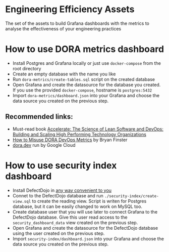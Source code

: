 # Engineering Efficiency Assets
The set of the assets to build Grafana dashboards with the metrics to analyse the effectiveness of your engineering practices

# How to use DORA metrics dashboard

- Install Postgres and Grafana locally or just use `docker-compose` from the root directory
- Create an empty database with the name you like
- Run `dora-metrics/create-tables.sql` script on the created database
- Open Grafana and create the datasource for the database you created. If you use the provided `docker-compose`, hostname is `postgres:5432`
- Import `dora-metrics/dashboard.json` into your Grafana and choose the data source you created on the previous step.

## Recommended links:
- Must-read book [Accelerate: The Science of Lean Software and DevOps: Building and Scaling High Performing Technology Organizations](https://www.amazon.com/Accelerate-Software-Performing-Technology-Organizations/dp/1942788339)
- [How to Misuse DORA DevOps Metrics](https://www.youtube.com/watch?v=0vi7XW15UIg) by Bryan Finster
- [dora.dev](https://dora.dev/) run by Google Cloud

# How to use security index dashboard
- Install DefectDojo in [any way convenient to you](https://github.com/DefectDojo/django-DefectDojo?tab=readme-ov-file#supported-installation-options)
- Connet to the DefectDojo database and run `./security-index/create-view.sql` to create the reading view. Script is writen for Postgres database, but it can be easily changed to work on MySQL too.
- Create database user that you will use later to connect Grafana to the DefectDojo database. Give this user read access to the `security_dashboard_data` view created on the previous step.
- Open Grafana and create the datasource for the DefectDojo database using the user created on the previous step.
- Import `security-index/dashboard.json` into your Grafana and choose the data source you created on the previous step.
